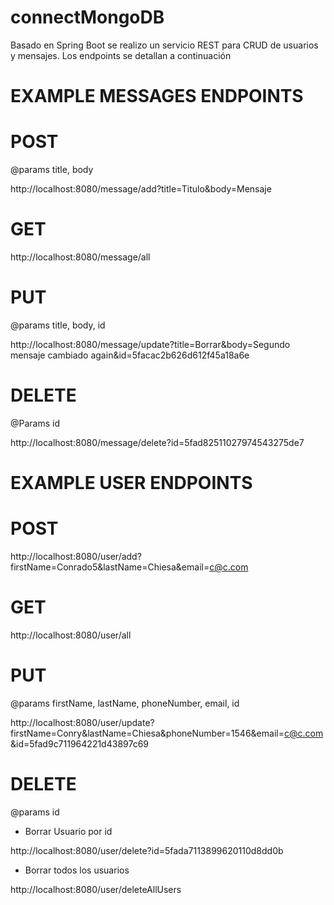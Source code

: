 # connectMongoDB

Basado en Spring Boot se realizo un servicio REST para CRUD de usuarios y mensajes. Los endpoints se detallan a continuación

# EXAMPLE MESSAGES ENDPOINTS #
# POST
@params title, body

http://localhost:8080/message/add?title=Titulo&body=Mensaje

# GET
http://localhost:8080/message/all

# PUT 
@params title, body, id

http://localhost:8080/message/update?title=Borrar&body=Segundo mensaje cambiado again&id=5facac2b626d612f45a18a6e

# DELETE
@Params id

http://localhost:8080/message/delete?id=5fad82511027974543275de7

# EXAMPLE USER ENDPOINTS

# POST
http://localhost:8080/user/add?firstName=Conrado5&lastName=Chiesa&email=c@c.com

# GET
http://localhost:8080/user/all

# PUT
@params firstName, lastName, phoneNumber, email, id

http://localhost:8080/user/update?firstName=Conry&lastName=Chiesa&phoneNumber=1546&email=c@c.com&id=5fad9c711964221d43897c69

# DELETE
@params id

- Borrar Usuario por id

http://localhost:8080/user/delete?id=5fada7113899620110d8dd0b

- Borrar todos los usuarios

http://localhost:8080/user/deleteAllUsers
